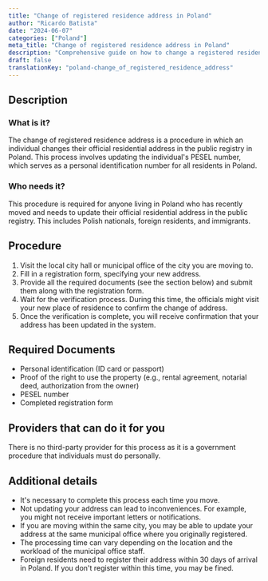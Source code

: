 ```yaml
---
title: "Change of registered residence address in Poland"
author: "Ricardo Batista"
date: "2024-06-07"
categories: ["Poland"]
meta_title: "Change of registered residence address in Poland"
description: "Comprehensive guide on how to change a registered residence address in Poland"
draft: false
translationKey: "poland-change_of_registered_residence_address"
---
```


## Description
### What is it?
The change of registered residence address is a procedure in which an individual changes their official residential address in the public registry in Poland. This process involves updating the individual's PESEL number, which serves as a personal identification number for all residents in Poland.

### Who needs it?
This procedure is required for anyone living in Poland who has recently moved and needs to update their official residential address in the public registry. This includes Polish nationals, foreign residents, and immigrants.

## Procedure
1. Visit the local city hall or municipal office of the city you are moving to.
2. Fill in a registration form, specifying your new address.
3. Provide all the required documents (see the section below) and submit them along with the registration form.
4. Wait for the verification process. During this time, the officials might visit your new place of residence to confirm the change of address.
5. Once the verification is complete, you will receive confirmation that your address has been updated in the system.

## Required Documents
- Personal identification (ID card or passport)
- Proof of the right to use the property (e.g., rental agreement, notarial deed, authorization from the owner)
- PESEL number
- Completed registration form

## Providers that can do it for you
There is no third-party provider for this process as it is a government procedure that individuals must do personally.

## Additional details
- It's necessary to complete this process each time you move.
- Not updating your address can lead to inconveniences. For example, you might not receive important letters or notifications.
- If you are moving within the same city, you may be able to update your address at the same municipal office where you originally registered.
- The processing time can vary depending on the location and the workload of the municipal office staff.
- Foreign residents need to register their address within 30 days of arrival in Poland. If you don't register within this time, you may be fined.